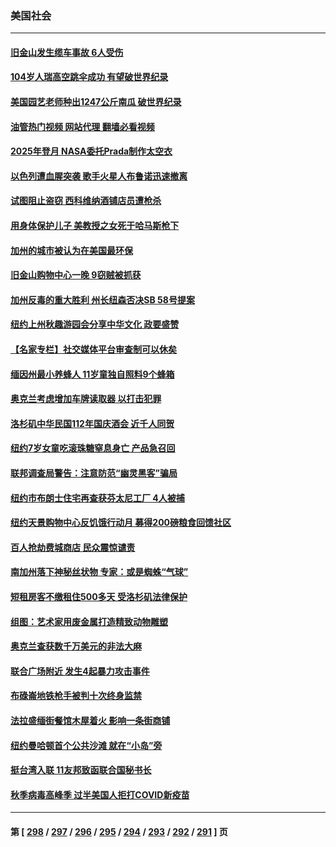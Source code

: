 ### 美国社会
---
#### [旧金山发生缆车事故 6人受伤](../../pages/ncid1078160/n14092771.md?10111645) 
#### [104岁人瑞高空跳伞成功 有望破世界纪录](../../pages/ncid1078160/n14092132.md?10111645) 
#### [美国园艺老师种出1247公斤南瓜 破世界纪录](../../pages/ncid1078160/n14092008.md?10111645) 
#### [油管热门视频 网站代理 翻墙必看视频](http://138.2.39.72:81/youtube.html?epic-marker?10111645)
#### [2025年登月 NASA委托Prada制作太空衣](../../pages/ncid1078160/n14091356.md?10111645) 
#### [以色列遭血腥突袭 歌手火星人布鲁诺迅速撤离](../../pages/ncid1078160/n14091662.md?10111645) 
#### [试图阻止盗窃 西科维纳酒铺店员遭枪杀](../../pages/ncid1078160/n14091669.md?10111645) 
#### [用身体保护儿子 美教授之女死于哈马斯枪下](../../pages/ncid1078160/n14091683.md?10111645) 
#### [加州的城市被认为在美国最环保](../../pages/ncid1078160/n14091362.md?10111645) 
#### [旧金山购物中心一晚 9窃贼被抓获](../../pages/ncid1078160/n14091289.md?10111645) 
#### [加州反毒的重大胜利 州长纽森否决SB 58号提案](../../pages/ncid1078160/n14091175.md?10111645) 
#### [纽约上州秋趣游园会分享中华文化 政要盛赞](../../pages/ncid1078160/n14090634.md?10111645) 
#### [【名家专栏】社交媒体平台审查制可以休矣](../../pages/ncid1078160/n14090331.md?10111645) 
#### [缅因州最小养蜂人 11岁童独自照料9个蜂箱](../../pages/ncid1078160/n14090267.md?10111645) 
#### [奥克兰考虑增加车牌读取器 以打击犯罪](../../pages/ncid1078160/n14090165.md?10111645) 
#### [洛杉矶中华民国112年国庆酒会 近千人同贺](../../pages/ncid1078160/n14090136.md?10111645) 
#### [纽约7岁女童吃滚珠糖窒息身亡 产品急召回](../../pages/ncid1078160/n14090076.md?10111645) 
#### [联邦调查局警告：注意防范“幽灵黑客”骗局](../../pages/ncid1078160/n14090107.md?10111645) 
#### [纽约市布朗士住宅再查获芬太尼工厂 4人被捕](../../pages/ncid1078160/n14090080.md?10111645) 
#### [纽约天景购物中心反饥饿行动月 募得200磅粮食回馈社区](../../pages/ncid1078160/n14090086.md?10111645) 
#### [百人抢劫费城商店 民众震惊谴责](../../pages/ncid1078160/n14089902.md?10111645) 
#### [南加州落下神秘丝状物 专家：或是蜘蛛“气球”](../../pages/ncid1078160/n14089951.md?10111645) 
#### [短租房客不缴租住500多天 受洛杉矶法律保护](../../pages/ncid1078160/n14089944.md?10111645) 
#### [组图：艺术家用废金属打造精致动物雕塑](../../pages/ncid1078160/n14089489.md?10111645) 
#### [奥克兰查获数千万美元的非法大麻](../../pages/ncid1078160/n14089464.md?10111645) 
#### [联合广场附近 发生4起暴力攻击事件](../../pages/ncid1078160/n14089460.md?10111645) 
#### [布碌崙地铁枪手被判十次终身监禁](../../pages/ncid1078160/n14089319.md?10111645) 
#### [法拉盛缅街餐馆木屋着火 影响一条街商铺](../../pages/ncid1078160/n14089329.md?10111645) 
#### [纽约曼哈顿首个公共沙滩 就在“小岛”旁](../../pages/ncid1078160/n14089325.md?10111645) 
#### [挺台湾入联 11友邦致函联合国秘书长](../../pages/ncid1078160/n14089337.md?10111645) 
#### [秋季病毒高峰季 过半美国人拒打COVID新疫苗](../../pages/ncid1078160/n14089202.md?10111645) 

---
#### 第 [ [298](./298.md?10111645) / [297](./297.md?10111645) / [296](./296.md?10111645) / [295](./295.md?10111645) / [294](./294.md?10111645) / [293](./293.md?10111645) / [292](./292.md?10111645) / [291](./291.md?10111645) ] 页
